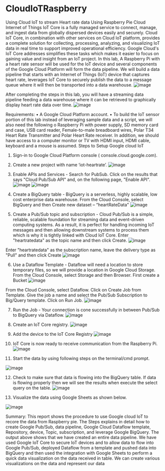 # CloudIoTRaspberry
Using Cloud IoT to stream Heart rate data Using Raspberry Pie
Cloud Internet of Things IoT Core is a fully managed service to connect, manage, and ingest data from globally dispersed devices easily and securely. Cloud IoT Core, in combination with other services on Cloud IoT platform, provides a complete solution for collecting, processing, analyzing, and visualizing IoT data in real time to support improved operational efficiency. Google Cloud's IoT Core addresses simplifies these tasks which makes it easier to focus on gaining value and insight from an IoT project.
In this lab, A Raspberry Pi with a heart rate sensor will be used for the IoT device and several components of the Google Cloud Platform will form the data pipeline. We will build a data pipeline that starts with an Internet of Things (IoT) device that captures heart rate, leverages IoT Core to securely publish the data to a message queue where it will then be transported into a data warehouse. 
![image](https://user-images.githubusercontent.com/81333410/117591581-bfbbca80-b0fa-11eb-8472-041650c7669f.png)

 
After completing the steps in this lab, you will have a streaming data pipeline feeding a data warehouse where it can be retrieved to graphically display heart rate data over time.
 ![image](https://user-images.githubusercontent.com/81333410/117591608-e417a700-b0fa-11eb-9547-6246c45ec5a1.png)


Requirements:
•	A Google Cloud Platform account. 
•	To build the IoT sensor portion of this lab instead of leveraging sample data and a script, we will also need the following 
o	Raspberry Pi with power supply, SD memory card and case, USB card reader, Female-to-male breadboard wires, Polar T34 Heart Rate Transmitter and Polar Heart Rate receiver. In addition, we should have access to a computer monitor or TV with HDMI input, HDMI cable, keyboard and a mouse is assumed.
Steps to Setup Google cloud IoT
1.	Sign-in to Google Cloud Platform console ( console.cloud.google.com).
2.	Create a new project with name ‘iot-heartrate’.
 ![image](https://user-images.githubusercontent.com/81333410/117591619-eb3eb500-b0fa-11eb-90d2-6bc5718c7569.png)

3.	Enable APIs and Services - Search for PubSub. Click on the results that says "Cloud Pub/Sub API" and, on the following page, "Enable API".
 ![image](https://user-images.githubusercontent.com/81333410/117591622-eed23c00-b0fa-11eb-8ce7-c4b93513dc61.png)
![image](https://user-images.githubusercontent.com/81333410/117591626-f396f000-b0fa-11eb-9c37-ef6a0c20bc7b.png)

 
4.	Create a BigQuery table - BigQuery is a serverless, highly scalable, low cost enterprise data warehouse. From the Cloud Console, select BigQuery and then Create new dataset – “heartRateData"
![image](https://user-images.githubusercontent.com/81333410/117591633-fc87c180-b0fa-11eb-9a7f-48e339d0a273.png)

    
5.	Create a Pub/Sub topic and subscription - Cloud Pub/Sub is a simple, reliable, scalable foundation for streaming data and event-driven computing systems. As a result, it is perfect for handling incoming IoT messages and then allowing downstream systems to process them which is why it is tightly linked with Cloud IoT Core. Enter "heartratedata" as the topic name and then click Create.
![image](https://user-images.githubusercontent.com/81333410/117591646-05789300-b0fb-11eb-8df5-12943e821010.png)

 
Enter "heartratedata" as the subscription name, leave the delivery type as "Pull" and then click Create
  ![image](https://user-images.githubusercontent.com/81333410/117591655-0c9fa100-b0fb-11eb-9df4-549d8a152e99.png)
     

6.	Use a Dataflow Template - Dataflow will need a location to store temporary files, so we will provide a location in Google Cloud Storage. From the Cloud Console, select Storage and then Browser. First create a Bucket
 ![image](https://user-images.githubusercontent.com/81333410/117591668-19bc9000-b0fb-11eb-9bed-7ea08bdc81f3.png)

From the Cloud Console, select Dataflow. Click on Create Job from Template. Give the job a name and select the Pub/Sub Subscription to Big/Query template. Click on Run Job.
 ![image](https://user-images.githubusercontent.com/81333410/117591675-1e814400-b0fb-11eb-9b52-150c80609f6c.png)

7.	Run the Job - Your connection is cone successfully in between Pub/Sub to BigQuery via Dataflow.
![image](https://user-images.githubusercontent.com/81333410/117591686-23de8e80-b0fb-11eb-9d85-68a0693c3338.png)

8.	Create an IoT Core registry.
 ![image](https://user-images.githubusercontent.com/81333410/117591693-2e992380-b0fb-11eb-98da-ffe0da7a138a.png)

9.	Add the device to the IoT Core Registry
 ![image](https://user-images.githubusercontent.com/81333410/117591696-32c54100-b0fb-11eb-93b2-73edf02595eb.png)

10.	IoT Core is now ready to receive communication from the Raspberry Pi.
 ![image](https://user-images.githubusercontent.com/81333410/117591700-35c03180-b0fb-11eb-932e-3d157ce3d46f.png)

11.	Start the data by using following steps on the terminal/cmd prompt.
 
![image](https://user-images.githubusercontent.com/81333410/117591705-39ec4f00-b0fb-11eb-8789-62c3dfcb0a4d.png)


12.	Check to make sure that data is flowing into the BigQuery table. If data is flowing properly then we will see the results when execute the select query on the table. 
![image](https://user-images.githubusercontent.com/81333410/117591713-41135d00-b0fb-11eb-8802-87f587f806dc.png)
         
13.	Visualize the data using Google Sheets as shown below.
 
![image](https://user-images.githubusercontent.com/81333410/117591718-453f7a80-b0fb-11eb-8848-2fe8256ec15e.png)


Summary:
This report shows the procedure to use Google cloud IoT to recore the data from Raspberry pie. The Steps explains in detail how to create Google Pub/Sub, data pipeline, Google Cloud Dataflow template, Repository, device, Topic, subscription, and leverage Google BigQuery. The output above shows that we have created an entire data pipeline.  We have used Google IoT Core to secure IoT devices and to allow data to flow into Google Pub/Sub, deployed Dataflow from a template and pushed data into BigQuery and then used the integration with Google Sheets to perform a quick data visualization on the data received in table. We can create various visualizations on the data and represent our data
